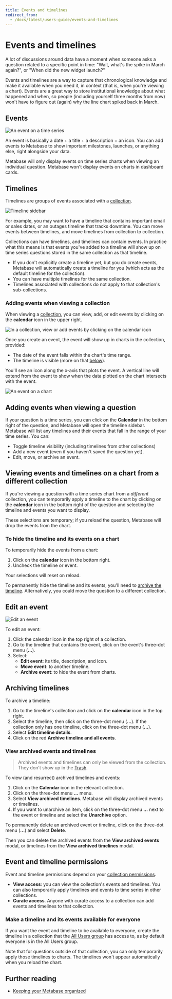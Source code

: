 ```yaml
---
title: Events and timelines
redirect_from:
  - /docs/latest/users-guide/events-and-timelines
---
```


# Events and timelines

A lot of discussions around data have a moment when someone asks a question related to a specific point in time: "Wait, what's the spike in March again?", or "When did the new widget launch?"

Events and timelines are a way to capture that chronological knowledge and make it available when you need it, in context (that is, when you're viewing a chart). Events are a great way to store institutional knowledge about what happened and when, so people (including yourself three months from now) won't have to figure out (again) why the line chart spiked back in March.

## Events

![An event on a time series](./images/event-on-a-time-series.png)

An event is basically a date + a title + a description + an icon. You can add events to Metabase to show important milestones, launches, or anything else, right alongside your data.

Metabase will only display events on time series charts when viewing an individual question. Metabase won't display events on charts in dashboard cards.

## Timelines

Timelines are groups of events associated with a [collection](collections.md).

![Timeline sidebar](./images/timeline-sidebar.png)

For example, you may want to have a timeline that contains important email or sales dates, or an outages timeline that tracks downtime. You can move events between timelines, and move timelines from collection to collection.

Collections can have timelines, and timelines can contain events. In practice what this means is that events you've added to a timeline will show up on time series questions stored in the same collection as that timeline.

- If you don't explicitly create a timeline yet, but you do create events, Metabase will automatically create a timeline for you (which acts as the default timeline for the collection).
- You can have multiple timelines for the same collection.
- Timelines associated with collections do not apply to that collection's sub-collections.

### Adding events when viewing a collection

When viewing a [collection](collections.md), you can view, add, or edit events by clicking on the **calendar** icon in the upper right.

![In a collection, view or add events by clicking on the calendar icon](./images/event-calendar.png)

Once you create an event, the event will show up in charts in the collection, provided:

- The date of the event falls within the chart's time range.
- The timeline is visible (more on that [below](#adding-events-when-viewing-a-question)).

You'll see an icon along the x-axis that plots the event. A vertical line will extend from the event to show when the data plotted on the chart intersects with the event.

![An event on a chart](./images/example-event.png)

## Adding events when viewing a question

If your question is a time series, you can click on the **Calendar** in the bottom right of the question, and Metabase will open the timeline sidebar. Metabase will list any timelines and their events that fall in the range of your time series. You can:

- Toggle timeline visibility (including timelines from other collections)
- Add a new event (even if you haven't saved the question yet).
- Edit, move, or archive an event.

## Viewing events and timelines on a chart from a different collection

If you're viewing a question with a time series chart from a _different_ collection, you can temporarily apply a timeline to the chart by clicking on the **calendar** icon in the bottom right of the question and selecting the timeline and events you want to display.

These selections are temporary; if you reload the question, Metabase will drop the events from the chart.

### To hide the timeline and its events on a chart

To temporarily hide the events from a chart:

1. Click on the **calendar** icon in the bottom right.
2. Uncheck the timeline or event.

Your selections will reset on reload.

To permanently hide the timeline and its events, you'll need to [archive the timeline](#archiving-timelines). Alternatively, you could move the question to a different collection.

## Edit an event

![Edit an event](./images/edit-an-event.png)

To edit an event:

1. Click the calendar icon in the top right of a collection.
2. Go to the timeline that contains the event, click on the event's three-dot menu (**...**).
3. Select:
   - **Edit event**: its title, description, and icon.
   - **Move event**: to another timeline.
   - **Archive event**: to hide the event from charts.

## Archiving timelines

To archive a timeline:

1. Go to the timeline's collection and click on the **calendar** icon in the top right.
2. Select the timeline, then click on the three-dot menu (**...**). If the collection only has one timeline, click on the three-dot menu (**...**).
3. Select **Edit timeline details**.
4. Click on the red **Archive timeline and all events**.

### View archived events and timelines

> Archived events and timelines can only be viewed from the collection. They don't show up in the [Trash](../exploration-and-organization/delete-and-restore.md).

To view (and resurrect) archived timelines and events:

1. Click on the **Calendar** icon in the relevant collection.
2. Click on the three-dot menu **...** menu.
3. Select **View archived timelines**. Metabase will display archived events or timelines.
4. If you want to unarchive an item, click on the three-dot menu **...** next to the event or timeline and select the **Unarchive** option.

To permanently delete an archived event or timeline, click on the three-dot menu (**...**) and select **Delete**.

Then you can delete the archived events from the **View archived events** modal, or timelines from the **View archived timelines** modal.

## Event and timeline permissions

Event and timeline permissions depend on your [collection permissions](../permissions/collections.md).

- **View access**: you can view the collection's events and timelines. You can also temporarily apply timelines and events to time series in other collections.
- **Curate access**. Anyone with curate access to a collection can add events and timelines to that collection.

### Make a timeline and its events available for everyone

If you want the event and timeline to be available to everyone, create the timeline in a collection that the [All Users group](../people-and-groups/managing.md#all-users) has access to, as by default everyone is in the All Users group.

Note that for questions outside of that collection, you can only temporarily apply those timelines to charts. The timelines won't appear automatically when you reload the chart.

## Further reading

- [Keeping your Metabase organized](https://www.metabase.com/learn/administration/same-page)
